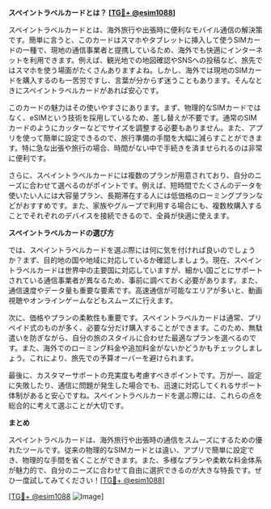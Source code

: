 **スペイントラベルカードとは？ [[TG💪+ @esim1088](https://t.me/s/esim1088)]**

スペイントラベルカードとは、海外旅行や出張時に便利なモバイル通信の解決策です。簡単に言うと、このカードはスマホやタブレットに挿入して使うSIMカードの一種で、現地の通信事業者と提携しているため、海外でも快適にインターネットを利用できます。例えば、観光地での地図確認やSNSへの投稿など、旅先ではスマホを使う場面がたくさんありますよね。しかし、海外では現地のSIMカードを購入するのも一苦労ですし、言葉が分からず迷うこともあります。そんなときにスペイントラベルカードがあれば安心です。

このカードの魅力はその使いやすさにあります。まず、物理的なSIMカードではなく、eSIMという技術を採用しているため、差し替えが不要です。通常のSIMカードのようにカッターなどでサイズを調整する必要もありません。また、アプリを使って簡単に設定できるので、旅行準備の手間を大幅に減らすことができます。特に急な出張や旅行の場合、時間がない中で手続きを済ませられるのは非常に便利です。

さらに、スペイントラベルカードには複数のプランが用意されており、自分のニーズに合わせて選べるのがポイントです。例えば、短時間でたくさんのデータを使いたい人には大容量プラン、長期滞在する人には低価格のローミングプランなどがおすすめです。また、家族やグループで利用する場合にも、複数枚購入することでそれぞれのデバイスを接続できるので、全員が快適に使えます。

**スペイントラベルカードの選び方**

では、スペイントラベルカードを選ぶ際には何に気を付ければ良いのでしょうか？まず、目的地の国や地域に対応しているか確認しましょう。現在、スペイントラベルカードは世界中の主要国に対応していますが、細かい国ごとにサポートされている通信事業者が異なるため、事前に調べておく必要があります。また、通信速度やデータ量も重要な要素です。高速通信が可能なエリアが多いと、動画視聴やオンラインゲームなどもスムーズに行えます。

次に、価格やプランの柔軟性も重要です。スペイントラベルカードは通常、プリペイド式のものが多く、必要な分だけ購入することができます。このため、無駄遣いを防ぎながら、自分の旅のスタイルに合わせた最適なプランを選べるのです。また、海外でのローミング料金や追加料金がないかどうかもチェックしましょう。これにより、旅先での予算オーバーを避けられます。

最後に、カスタマーサポートの充実度も考慮すべきポイントです。万が一、設定に失敗したり、通信に問題が発生した場合でも、迅速に対応してくれるサポート体制があると安心ですね。スペイントラベルカードを選ぶ際には、これらの点を総合的に考えて選ぶことが大切です。

**まとめ**

スペイントラベルカードは、海外旅行や出張時の通信をスムーズにするための優れたツールです。従来の物理的なSIMカードとは違い、アプリで簡単に設定でき、物理的な手間を省くことができます。また、多様なプランや柔軟な料金体系が魅力的で、自分のニーズに合わせて自由に選択できるのが大きな特長です。ぜひ一度試してみてください！[[TG💪+ @esim1088](https://t.me/s/esim1088)]

[[TG💪+ @esim1088](https://t.me/s/esim1088) ![Image](https://i.postimg.cc/Y0z9fWf4/image.png)]